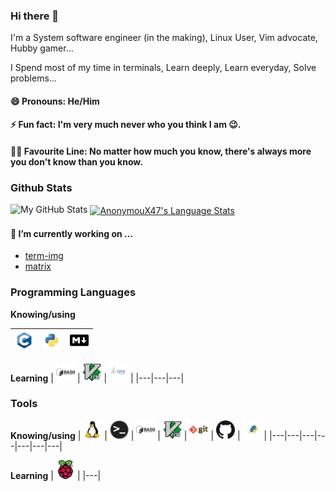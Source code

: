 ### Hi there 👋

I'm a System software engineer (in the making), Linux User, Vim advocate, Hubby gamer...

I Spend most of my time in terminals, Learn deeply, Learn everyday, Solve problems...

#### 😄 Pronouns: He/Him

#### ⚡ Fun fact: I'm very much never who you think I am 😉.

#### ✍🏾 Favourite Line: No matter how much you know, there's always more you don't know than you know.

### Github Stats
![My GitHub Stats](https://github-readme-stats.vercel.app/api?username=AnonymouX47&show_icons=true&theme=dark&hide_title=true)
<a href="https://github.com/AnonymouX47">
  <img align="center" src="https://github-readme-stats.vercel.app/api/top-langs/?username=AnonymouX47&layout=compact&title_color=6aa6f8&text_color=8a919a&icon_color=6aa6f8&bg_color=0e1116&exclude_repo=" alt="AnonymouX47's Language Stats" />
</a>

#### 🔭 I’m currently working on ...
- [term-img](https://github.com/AnonymouX47/term-img)
- [matrix](https://github.com/AnonymouX47/matrix)

### Programming Languages
**Knowing/using**

| [<img src="https://raw.githubusercontent.com/github/explore/main/topics/c/c.png" width="30">](https://en.cppreference.com/w/c) | [<img src="https://raw.githubusercontent.com/github/explore/main/topics/python/python.png" width="30">](https://www.python.org/) | [<img src="https://raw.githubusercontent.com/github/explore/main/topics/markdown/markdown.png" width="30">](https://www.markdownguide.org/) |
|---|---|---|

**Learning**
| [<img src="https://raw.githubusercontent.com/github/explore/main/topics/bash/bash.png" width="30">](https://www.gnu.org/software/bash/) | [<img src="https://raw.githubusercontent.com/github/explore/main/topics/vim/vim.png" width="30">](https://vim.help/41-write-a-vim-script) | [<img src="https://raw.githubusercontent.com/github/explore/main/topics/java/java.png" width="30">](https://www.java.com) |
|---|---|---|

### Tools
**Knowing/using**
| [<img src="https://raw.githubusercontent.com/github/explore/main/topics/linux/linux.png" width="30">](https://www.linux.org) | [<img src="https://raw.githubusercontent.com/github/explore/main/topics/terminal/terminal.png" width="30">](https://en.wikipedia.org/wiki/Terminal_emulator) | [<img src="https://raw.githubusercontent.com/github/explore/main/topics/bash/bash.png" width="30">](https://www.gnu.org/software/bash/) | [<img src="https://raw.githubusercontent.com/github/explore/main/topics/vim/vim.png" width="30">](https://www.vim.org) | [<img src="https://raw.githubusercontent.com/github/explore/main/topics/git/git.png" width="30">](https://git-scm.com/) | [<img src="https://raw.githubusercontent.com/github/explore/main/topics/github/github.png" width="30">](https://www.github.com) | [<img src="https://raw.githubusercontent.com/github/explore/main/topics/pip/pip.png" width="30">](https://pip.pypa.io/) |
|---|---|---|---|---|---|---|

**Learning**
| [<img src="https://raw.githubusercontent.com/github/explore/main/topics/raspberry-pi/raspberry-pi.png" width="30">](https://www.raspberrypi.org/) |
|---|

<!--
- 👯 I’m looking to collaborate on ...
- 🤔 I’m looking for help with ...
- 💬 Ask me about ...
- 📫 How to reach me: ...
-->
